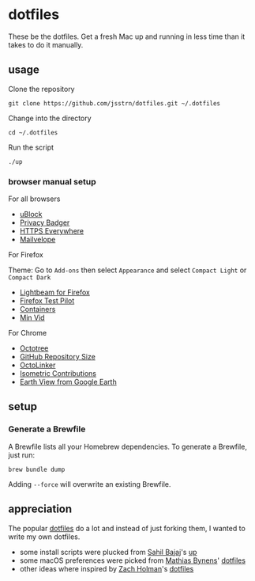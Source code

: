 # dotfiles

These be the dotfiles. Get a fresh Mac up and running in less time than it takes to do it manually.

## usage

Clone the repository

```
git clone https://github.com/jsstrn/dotfiles.git ~/.dotfiles
```

Change into the directory

```
cd ~/.dotfiles
```

Run the script

```
./up
```

### browser manual setup

For all browsers

- [uBlock](https://www.ublock.org)
- [Privacy Badger](https://www.eff.org/privacybadger)
- [HTTPS Everywhere](https://www.eff.org/https-everywhere)
- [Mailvelope](https://www.mailvelope.com/en)

For Firefox

Theme: Go to `Add-ons` then select `Appearance` and select `Compact Light` or `Compact Dark`

- [Lightbeam for Firefox](https://addons.mozilla.org/en-US/firefox/addon/lightbeam/)
- [Firefox Test Pilot](https://testpilot.firefox.com/experiments)
- [Containers](https://testpilot.firefox.com/experiments/containers)
- [Min Vid](https://testpilot.firefox.com/experiments/min-vid)

For Chrome

- [Octotree](https://chrome.google.com/webstore/detail/octotree/bkhaagjahfmjljalopjnoealnfndnagc)
- [GitHub Repository Size](https://chrome.google.com/webstore/detail/github-repository-size/apnjnioapinblneaedefcnopcjepgkci)
- [OctoLinker](https://chrome.google.com/webstore/detail/octolinker/jlmafbaeoofdegohdhinkhilhclaklkp)
- [Isometric Contributions](https://chrome.google.com/webstore/detail/isometric-contributions/mjoedlfflcchnleknnceiplgaeoegien)
- [Earth View from Google Earth](https://chrome.google.com/webstore/detail/earth-view-from-google-ea/bhloflhklmhfpedakmangadcdofhnnoh)

## setup

### Generate a Brewfile

A Brewfile lists all your Homebrew dependencies. To generate a Brewfile, just run:

```
brew bundle dump
```

Adding `--force` will overwrite an existing Brewfile.

## appreciation

The popular [dotfiles](https://dotfiles.github.io) do a lot and instead of just forking them, I wanted to write my own dotfiles.

- some install scripts were plucked from [Sahil Bajaj](https://github.com/spinningarrow/)'s [up](https://github.com/spinningarrow/up)
- some macOS preferences were picked from [Mathias Bynens](https://github.com/mathiasbynens/)' [dotfiles](https://github.com/mathiasbynens/dotfiles/blob/master/.macos)
- other ideas where inspired by [Zach Holman](https://github.com/holman)'s [dotfiles](https://github.com/holman/dotfiles)
